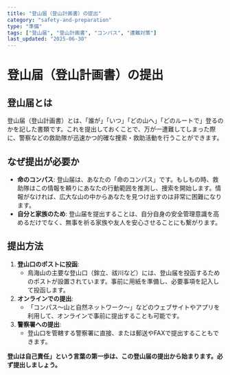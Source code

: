 ```yaml
---
title: "登山届（登山計画書）の提出"
category: "safety-and-preparation"
type: "準備"
tags: ["登山届", "登山計画書", "コンパス", "遭難対策"]
last_updated: "2025-06-30"
---
```


# 登山届（登山計画書）の提出

## 登山届とは
登山届（登山計画書）とは、「誰が」「いつ」「どの山へ」「どのルートで」登るのかを記した書類です。これを提出しておくことで、万が一遭難してしまった際に、警察などの救助隊が迅速かつ的確な捜索・救助活動を行うことができます。

## なぜ提出が必要か
- **命のコンパス**: 登山届は、あなたの「命のコンパス」です。もしもの時、救助隊はこの情報を頼りにあなたの行動範囲を推測し、捜索を開始します。情報がなければ、広大な山の中からあなたを見つけ出すのは非常に困難になります。
- **自分と家族のため**: 登山届を提出することは、自分自身の安全管理意識を高めるだけでなく、無事を祈る家族や友人を安心させることにも繋がります。

## 提出方法
1.  **登山口のポストに投函**:
    - 鳥海山の主要な登山口（鉾立、祓川など）には、登山届を投函するためのポストが設置されています。事前に用紙を準備し、必要事項を記入して投函します。
2.  **オンラインでの提出**:
    - 「コンパス～山と自然ネットワーク～」などのウェブサイトやアプリを利用して、オンラインで事前に提出することも可能です。
3.  **警察署への提出**:
    - 登山口を管轄する警察署に直接、または郵送やFAXで提出することもできます。

**登山は自己責任」という言葉の第一歩は、この登山届の提出から始まります。必ず提出しましょう。**